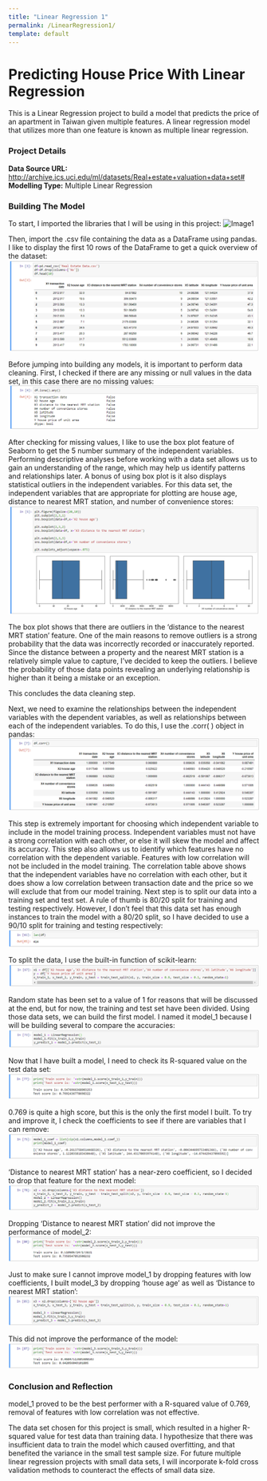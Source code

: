 ```yaml
---
title: "Linear Regression 1"
permalink: /LinearRegression1/
template: default
---
```


# Predicting House Price With Linear Regression
This is a Linear Regression project to build a model that predicts the price of an apartment in Taiwan given multiple features. A linear regression model that utilizes more than one feature is known as multiple linear regression.  

### Project Details
**Data Source URL:** http://archive.ics.uci.edu/ml/datasets/Real+estate+valuation+data+set# <br>
**Modelling Type:** Multiple Linear Regression

### Building The Model
To start, I imported the libraries that I will be using in this project:
![Image1](https://brandenmoo.github.io/blob/master/images/LinReg1/LR1-1.png)

Then, import the .csv file containing the data as a DataFrame using pandas. I like to display the first 10 rows of the DataFrame to get a quick overview of the dataset: 
![Image2](https://github.com/brandenmoo/brandenmoo.github.io/blob/master/images/LinReg1/LN1-2.png)

Before jumping into building any models, it is important to perform data cleaning. First, I checked if there are any missing or null values in the data set, in this case there are no missing values: 
![Image3](https://github.com/brandenmoo/brandenmoo.github.io/blob/master/images/LinReg1/LN1-3.png)

After checking for missing values, I like to use the box plot feature of Seaborn to get the 5 number summary of the independent variables. Performing descriptive analyses before working with a data set allows us to gain an understanding of the range, which may help us identify patterns and relationships later. A bonus of using box plot is it also displays statistical outliers in the independent variables. For this data set, the independent variables that are appropriate for plotting are house age, distance to nearest MRT station, and number of convenience stores: 
![Image4](https://github.com/brandenmoo/brandenmoo.github.io/blob/master/images/LinReg1/LN1-4.png)

The box plot shows that there are outliers in the ‘distance to the nearest MRT station’ feature. One of the main reasons to remove outliers is a strong probability that the data was incorrectly recorded or inaccurately reported. Since the distance between a property and the nearest MRT station is a relatively simple value to capture, I’ve decided to keep the outliers. I believe the probability of those data points revealing an underlying relationship is higher than it being a mistake or an exception. 

This concludes the data cleaning step. 

Next, we need to examine the relationships between the independent variables with the dependent variables, as well as relationships between each of the independent variables. To do this, I use the .corr( ) object in pandas: 
![Image5](https://github.com/brandenmoo/brandenmoo.github.io/blob/master/images/LinReg1/LN1-5.png)

This step is extremely important for choosing which independent variable to include in the model training process. Independent variables must not have a strong correlation with each other, or else it will skew the model and affect its accuracy. This step also allows us to identify which features have no correlation with the dependent variable. Features with low correlation will not be included in the model training. The correlation table above shows that the independent variables have no correlation with each other, but it does show a low correlation between transaction date and the price so we will exclude that from our model training. 
Next step is to split our data into a training set and test set. A rule of thumb is 80/20 split for training and testing respectively. However, I don’t feel that this data set has enough instances to train the model with a 80/20 split, so I have decided to use a 90/10 split for training and testing respectively: 
![Image6](https://github.com/brandenmoo/brandenmoo.github.io/blob/master/images/LinReg1/LN1-6.png)

To split the data, I use the built-in function of scikit-learn: 
![Image7](https://github.com/brandenmoo/brandenmoo.github.io/blob/master/images/LinReg1/LN1-7.png)

Random state has been set to a value of 1 for reasons that will be discussed at the end, but for now, the training and test set have been divided. 
Using those data sets, we can build the first model. I named it model_1 because I will be building several to compare the accuracies: 
![Image8](https://github.com/brandenmoo/brandenmoo.github.io/blob/master/images/LinReg1/LN1-8.png)

Now that I have built a model, I need to check its R-squared value on the test data set: 
![Image9](https://github.com/brandenmoo/brandenmoo.github.io/blob/master/images/LinReg1/LN1-9.png)

0.769 is quite a high score, but this is the only the first model I built. To try and improve it, I check the coefficients to see if there are variables that I can remove: 
![Image10](https://github.com/brandenmoo/brandenmoo.github.io/blob/master/images/LinReg1/LN1-10.png)

‘Distance to nearest MRT station’ has a near-zero coefficient, so I decided to drop that feature for the next model: 
![Image11](https://github.com/brandenmoo/brandenmoo.github.io/blob/master/images/LinReg1/LN1-11.png)

Dropping ‘Distance to nearest MRT station’ did not improve the performance of model_2: 
![Image12](https://github.com/brandenmoo/brandenmoo.github.io/blob/master/images/LinReg1/LN1-12.png)

Just to make sure I cannot improve model_1 by dropping features with low coefficients, I built model_3 by dropping ‘house age’ as well as ‘Distance to nearest MRT station’: 
![Image13](https://github.com/brandenmoo/brandenmoo.github.io/blob/master/images/LinReg1/LN1-13.png)

 This did not improve the performance of the model: 
![Image14](https://github.com/brandenmoo/brandenmoo.github.io/blob/master/images/LinReg1/LN1-14.png)


### Conclusion and Reflection
model_1 proved to be the best performer with a R-squared value of 0.769, removal of features with low correlation was not effective. 

The data set chosen for this project is small, which resulted in a higher R-squared value for test data than training data. I hypothesize that there was insufficient data to train the model which caused overfitting, and that benefited the variance in the small test sample size. For future multiple linear regression projects with small data sets, I will incorporate k-fold cross validation methods to counteract the effects of small data size. 
